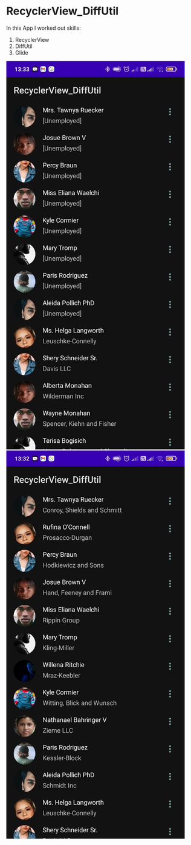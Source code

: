 # RecyclerView_DiffUtil

In this App I worked out skills:
1. RecyclerView 
2. DiffUtil
3. Glide

![alt text](https://github.com/kolxz2/RecyclerView_DiffUtil/blob/master/photo_2022-09-15_11-38-34.jpg?raw=true) 
![alt text](https://github.com/kolxz2/RecyclerView_DiffUtil/blob/master/photo_2022-09-15_11-38-38.jpg?raw=true) 
